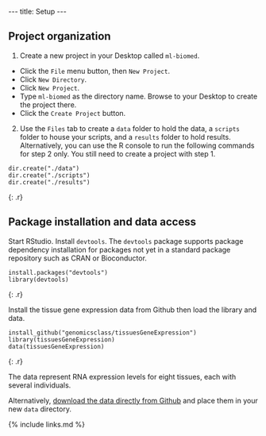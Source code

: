 --- title: Setup --- 

## Project organization

1. Create a new project in your Desktop called `ml-biomed`. 
- Click the `File` menu button, then `New Project`.
- Click `New Directory`. 
- Click `New Project`.
- Type `ml-biomed` as the directory name. Browse to your Desktop to create the project there.
- Click the `Create Project` button.

2. Use the `Files` tab to create  a `data` folder to hold the data, a `scripts` folder to 
house your scripts, and a `results` folder to hold results. Alternatively, you can use the 
R console to run the following commands for step 2 only. You still need to create a 
project with step 1.

~~~
dir.create("./data")
dir.create("./scripts")
dir.create("./results")
~~~
{: .r}

## Package installation and data access

Start RStudio. 
Install `devtools`. The `devtools` package supports
package dependency installation for packages not yet in a standard
package repository such as CRAN or Bioconductor.

~~~
install.packages("devtools") 
library(devtools)
~~~
{: .r}

Install the tissue gene expression data from Github then load the library and data.

~~~
install_github("genomicsclass/tissuesGeneExpression") 
library(tissuesGeneExpression) 
data(tissuesGeneExpression)
~~~
{: .r}

The data represent RNA expression levels for eight tissues, each with several individuals.

Alternatively, 
[download the data directly from Github](https://github.com/genomicsclass/tissuesGeneExpression/blob/master/data/tissuesGeneExpression.rda) 
and place them in your new `data` directory.

{% include links.md %}
